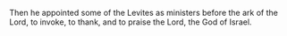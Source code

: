 Then he appointed some of the Levites as ministers before the ark of the Lord, to invoke, to thank, and to praise the Lord, the God of Israel.
